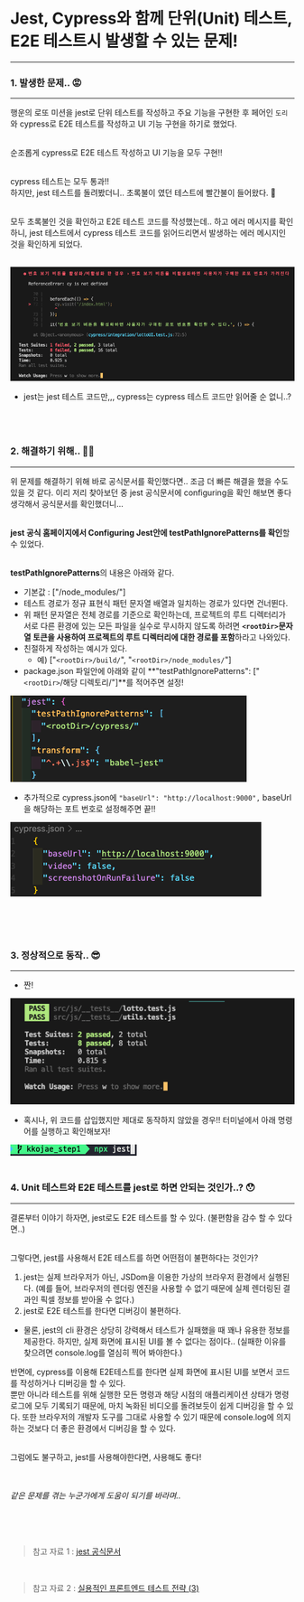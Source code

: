 # Jest, Cypress와 함께 단위(Unit) 테스트, E2E 테스트시 발생할 수 있는 문제!

---

### 1. 발생한 문제.. 😡

---

행운의 로또 미션을 jest로 단위 테스트를 작성하고 주요 기능을 구현한 후 페어인 `도리`와 cypress로 E2E 테스트를 작성하고 UI 기능 구현을 하기로 했었다.  
<br />

순조롭게 cypress로 E2E 테스트 작성하고 UI 기능을 모두 구현!!  
<br />

cypress 테스트는 모두 통과!!  
하지만, jest 테스트를 돌려봤더니.. 초록불이 였던 테스트에 빨간불이 들어왔다. 🥲  
<br />

모두 초록불인 것을 확인하고 E2E 테스트 코드를 작성했는데.. 하고 에러 메시지를 확인하니, jest 테스트에서 cypress 테스트 코드를 읽어드리면서 발생하는 에러 메시지인 것을 확인하게 되었다.  
<br />

<img src="./jest-with-cypress-문제발생.png" />

- jest는 jest 테스트 코드만,,, cypress는 cypress 테스트 코드만 읽어줄 순 없니..?  
  <br /><br /><br />

### 2. 해결하기 위해.. 😵‍💫

---

위 문제를 해결하기 위해 바로 공식문서를 확인했다면.. 조금 더 빠른 해결을 했을 수도 있을 것 같다. 이리 저리 찾아보던 중 jest 공식문서에 configuring을 확인 해보면 좋다 생각해서 공식문서를 확인했더니...  
<br />

**jest 공식 홈페이지에서 Configuring Jest안에 testPathIgnorePatterns를 확인**할 수 있었다.  
<br />

**testPathIgnorePatterns**의 내용은 아래와 같다.

- 기본값 : \["/node_modules/"\]
- 테스트 경로가 정규 표현식 패턴 문자열 배열과 일치하는 경로가 있다면 건너뛴다.
- 위 패턴 문자열은 전체 경로를 기준으로 확인하는데, 프로젝트의 루트 디렉터리가 서로 다른 환경에 있는 모든 파일을 실수로 무시하지 않도록 하려면 **`<rootDir>`문자열 토큰을 사용하여 프로젝트의 루트 디렉터리에 대한 경로를 포함**하라고 나와있다.
- 친절하게 작성하는 예시가 있다.
  - 예) \["`<rootDir>/build/`", "`<rootDir>/node_modules/`"\]
- package.json 파일안에 아래와 같이 **"testPathIgnorePatterns": \["`<rootDir>`/해당 디렉토리/"\]**를 적어주면 설정!

<img src="./package.json파일설정.png" />

- 추가적으로 cypress.json에 `"baseUrl": "http://localhost:9000",` baseUrl을 해당하는 포트 번호로 설정해주면 끝!!

<img src="./cypress.json설정.png" />

<br /><br /><br />

### 3\. 정상적으로 동작.. 😎

---

- 짠!

<img src="./jest-with-cypress-문제해결.png" />

- 혹시나, 위 코드를 삽입했지만 제대로 동작하지 않았을 경우!! 터미널에서 아래 명령어를 실행하고 확인해보자!

<img src="./npx-jest.png" />
<br /><br />

### 4\. Unit 테스트와 E2E 테스트를 jest로 하면 안되는 것인가..? 😯

---

결론부터 이야기 하자면, jest로도 E2E 테스트를 할 수 있다. (불편함을 감수 할 수 있다면..)
<br /><br />

그렇다면, jest를 사용해서 E2E 테스트를 하면 어떤점이 불편하다는 것인가?

1. jest는 실제 브라우저가 아닌, JSDom을 이용한 가상의 브라우저 환경에서 실행된다. (예를 들어, 브라우저의 렌더링 엔진을 사용할 수 없기 때문에 실제 렌더링된 결과인 픽셀 정보를 받아올 수 없다.)
2. jest로 E2E 테스트를 한다면 디버깅이 불편하다.

- 물론, jest의 cli 환경은 상당히 강력해서 테스트가 실패했을 때 꽤나 유용한 정보를 제공한다. 하지만, 실제 화면에 표시된 UI를 볼 수 없다는 점이다.. (실패한 이유를 찾으려면 console.log를 열심히 찍어 봐야한다.)

반면에, cypress를 이용해 E2E테스트를 한다면 실제 화면에 표시된 UI를 보면서 코드를 작성하거나 디버깅을 할 수 있다.
<br />
뿐만 아니라 테스트를 위해 실행한 모든 명령과 해당 시점의 애플리케이션 상태가 명령 로그에 모두 기록되기 때문에, 마치 녹화된 비디오를 돌려보듯이 쉽게 디버깅을 할 수 있다. 또한 브라우저의 개발자 도구를 그대로 사용할 수 있기 때문에 console.log에 의지하는 것보다 더 좋은 환경에서 디버깅을 할 수 있다.
<br /><br />

그럼에도 불구하고, jest를 사용해야한다면, 사용해도 좋다!
<br /><br /><br />

_같은 문제를 겪는 누군가에게 도움이 되기를 바라며.._

<br /><br /><br />

> 참고 자료 1 : [jest 공식문서](https://jestjs.io/docs/configuration#testpathignorepatterns-arraystring)

<br />

> 참고 자료 2 : [실용적인 프론트엔드 테스트 전략 (3)](https://meetup.toast.com/posts/180)
